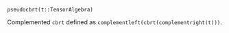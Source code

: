 ```
pseudocbrt(t::TensorAlgebra)
```

Complemented `cbrt` defined as `complementleft(cbrt(complementright(t)))`.
